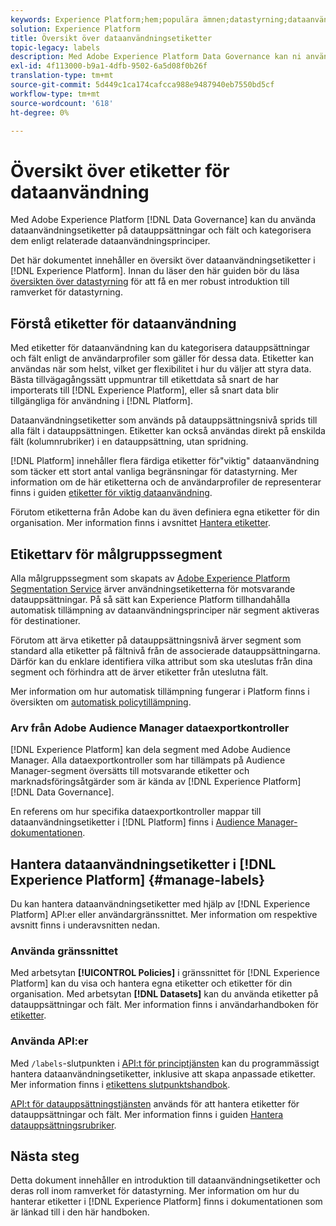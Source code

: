 ```yaml
---
keywords: Experience Platform;hem;populära ämnen;datastyrning;dataanvändningsetikett api;principtjänst api;dataanvändningsetiketter översikt
solution: Experience Platform
title: Översikt över dataanvändningsetiketter
topic-legacy: labels
description: Med Adobe Experience Platform Data Governance kan ni använda dataanvändningsetiketter på datauppsättningar och fält och kategorisera varje dataanvändning enligt relaterade policyer för dataanvändning. Det här dokumentet innehåller en översikt över dataanvändningsetiketter i Experience Platform.
exl-id: 4f113000-b9a1-4dfb-9502-6a5d08f0b26f
translation-type: tm+mt
source-git-commit: 5d449c1ca174cafcca988e9487940eb7550bd5cf
workflow-type: tm+mt
source-wordcount: '618'
ht-degree: 0%

---
```


# Översikt över etiketter för dataanvändning

Med Adobe Experience Platform [!DNL Data Governance] kan du använda dataanvändningsetiketter på datauppsättningar och fält och kategorisera dem enligt relaterade dataanvändningsprinciper.

Det här dokumentet innehåller en översikt över dataanvändningsetiketter i [!DNL Experience Platform]. Innan du läser den här guiden bör du läsa [översikten över datastyrning](../home.md) för att få en mer robust introduktion till ramverket för datastyrning.

## Förstå etiketter för dataanvändning

Med etiketter för dataanvändning kan du kategorisera datauppsättningar och fält enligt de användarprofiler som gäller för dessa data. Etiketter kan användas när som helst, vilket ger flexibilitet i hur du väljer att styra data. Bästa tillvägagångssätt uppmuntrar till etikettdata så snart de har importerats till [!DNL Experience Platform], eller så snart data blir tillgängliga för användning i [!DNL Platform].

Dataanvändningsetiketter som används på datauppsättningsnivå sprids till alla fält i datauppsättningen. Etiketter kan också användas direkt på enskilda fält (kolumnrubriker) i en datauppsättning, utan spridning.

[!DNL Platform] innehåller flera färdiga etiketter för&quot;viktig&quot; dataanvändning som täcker ett stort antal vanliga begränsningar för datastyrning. Mer information om de här etiketterna och de användarprofiler de representerar finns i guiden [etiketter för viktig dataanvändning](reference.md).

Förutom etiketterna från Adobe kan du även definiera egna etiketter för din organisation. Mer information finns i avsnittet [Hantera etiketter](#manage-labels).

## Etikettarv för målgruppssegment

Alla målgruppssegment som skapats av [Adobe Experience Platform Segmentation Service](../../segmentation/home.md) ärver användningsetiketterna för motsvarande datauppsättningar. På så sätt kan Experience Platform tillhandahålla automatisk tillämpning av dataanvändningsprinciper när segment aktiveras för destinationer.

Förutom att ärva etiketter på datauppsättningsnivå ärver segment som standard alla etiketter på fältnivå från de associerade datauppsättningarna. Därför kan du enklare identifiera vilka attribut som ska uteslutas från dina segment och förhindra att de ärver etiketter från uteslutna fält.

Mer information om hur automatisk tillämpning fungerar i Platform finns i översikten om [automatisk policytillämpning](../enforcement/auto-enforcement.md).

### Arv från Adobe Audience Manager dataexportkontroller

[!DNL Experience Platform] kan dela segment med Adobe Audience Manager. Alla dataexportkontroller som har tillämpats på Audience Manager-segment översätts till motsvarande etiketter och marknadsföringsåtgärder som är kända av [!DNL Experience Platform] [!DNL Data Governance].

En referens om hur specifika dataexportkontroller mappar till dataanvändningsetiketter i [!DNL Platform] finns i [Audience Manager-dokumentationen](https://experienceleague.adobe.com/docs/audience-manager/user-guide/implementation-integration-guides/integration-experience-platform/aam-aep-audience-sharing.html#aam-data-export-control-in-aep).

## Hantera dataanvändningsetiketter i [!DNL Experience Platform] {#manage-labels}

Du kan hantera dataanvändningsetiketter med hjälp av [!DNL Experience Platform] API:er eller användargränssnittet. Mer information om respektive avsnitt finns i underavsnitten nedan.

### Använda gränssnittet

Med arbetsytan **[!UICONTROL Policies]** i gränssnittet för [!DNL Experience Platform] kan du visa och hantera egna etiketter och etiketter för din organisation. Med arbetsytan **[!DNL Datasets]** kan du använda etiketter på datauppsättningar och fält. Mer information finns i användarhandboken för [etiketter](user-guide.md).

### Använda API:er

Med `/labels`-slutpunkten i [API:t för principtjänsten](https://www.adobe.io/apis/experienceplatform/home/api-reference.html#!acpdr/swagger-specs/dule-policy-service.yaml) kan du programmässigt hantera dataanvändningsetiketter, inklusive att skapa anpassade etiketter. Mer information finns i [etikettens slutpunktshandbok](../api/labels.md).

[API:t för datauppsättningstjänsten](https://www.adobe.io/apis/experienceplatform/home/api-reference.html#!acpdr/swagger-specs/dataset-service.yaml) används för att hantera etiketter för datauppsättningar och fält. Mer information finns i guiden [Hantera datauppsättningsrubriker](./dataset-api.md).

## Nästa steg

Detta dokument innehåller en introduktion till dataanvändningsetiketter och deras roll inom ramverket för datastyrning. Mer information om hur du hanterar etiketter i [!DNL Experience Platform] finns i dokumentationen som är länkad till i den här handboken.
